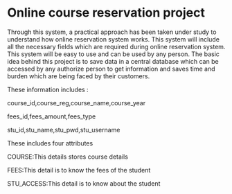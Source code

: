 #  Online course reservation project 
Through this system, a practical approach has been taken under study to understand how online reservation system works. 
This system will include all the necessary fields which are required during online reservation system. 
This system will be easy to use and can be used by any person. 
The basic idea behind this project is to save data in a central database which can be accessed by any authorize person to get information and saves time and burden which are being faced by their customers.

These information includes :

course_id,course_reg,course_name,course_year

fees_id,fees_amount,fees_type

stu_id,stu_name,stu_pwd,stu_username

These includes four attributes

COURSE:This details stores course details

FEES:This detail is to know the fees of the student

STU_ACCESS:This detail is to know about the student

